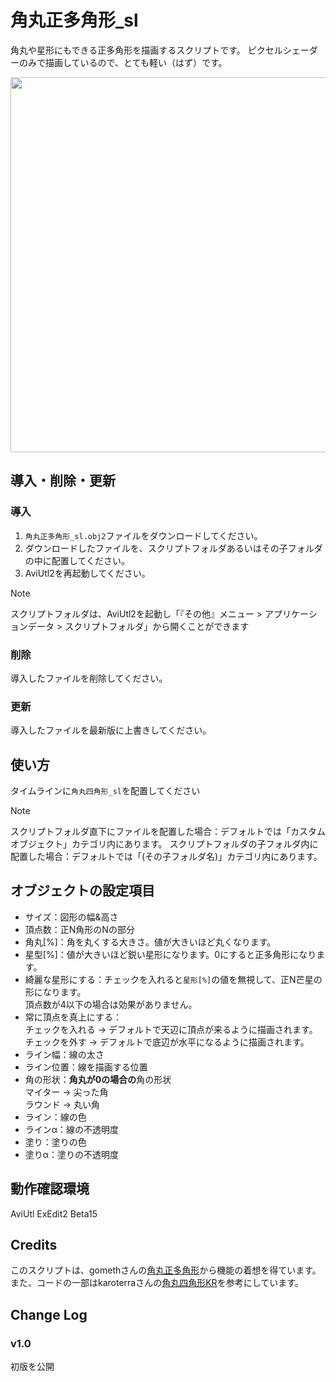 # 角丸正多角形_sl

角丸や星形にもできる正多角形を描画するスクリプトです。
ピクセルシェーダーのみで描画しているので、とても軽い（はず）です。

<img src="./角丸正多角形_sl.avif" width=600>


## 導入・削除・更新

### 導入
1. `角丸正多角形_sl.obj2`ファイルをダウンロードしてください。
2. ダウンロードしたファイルを、スクリプトフォルダあるいはその子フォルダの中に配置してください。
3. AviUtl2を再起動してください。

> [!Note]
> スクリプトフォルダは、AviUtl2を起動し「『その他』メニュー > アプリケーションデータ > スクリプトフォルダ」から開くことができます

### 削除
導入したファイルを削除してください。

### 更新
導入したファイルを最新版に上書きしてください。

## 使い方
タイムラインに`角丸四角形_sl`を配置してください

> [!Note]
> スクリプトフォルダ直下にファイルを配置した場合：デフォルトでは「カスタムオブジェクト」カテゴリ内にあります。
> スクリプトフォルダの子フォルダ内に配置した場合：デフォルトでは「(その子フォルダ名)」カテゴリ内にあります。


## オブジェクトの設定項目
- サイズ：図形の幅&高さ
- 頂点数：正N角形のNの部分
- 角丸[%]：角を丸くする大きさ。値が大きいほど丸くなります。
- 星型[%]：値が大きいほど鋭い星形になります。0にすると正多角形になります。
- 綺麗な星形にする：チェックを入れると`星形[%]`の値を無視して、正N芒星の形になります。<br>頂点数が4以下の場合は効果がありません。
- 常に頂点を真上にする：<br>チェックを入れる → デフォルトで天辺に頂点が来るように描画されます。<br>チェックを外す → デフォルトで底辺が水平になるように描画されます。
- ライン幅：線の太さ
- ライン位置：線を描画する位置
- 角の形状：**角丸が0の場合の**角の形状<br>マイター → 尖った角<br>ラウンド → 丸い角
- ライン：線の色
- ラインα：線の不透明度
- 塗り：塗りの色
- 塗りα：塗りの不透明度


## 動作確認環境
AviUtl ExEdit2 Beta15


## Credits
このスクリプトは、gomethさんの[角丸正多角形](https://www.nicovideo.jp/watch/sm38077066)から機能の着想を得ています。
また、コードの一部はkaroterraさんの[角丸四角形KR](https://github.com/karoterra/aviutl2-RoundedRect)を参考にしています。


## Change Log

### v1.0
初版を公開